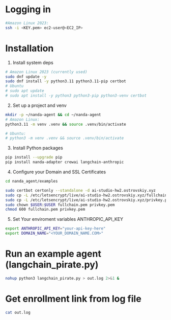 # Logging in
```bash
#Amazon Linux 2023: 
ssh -i <KEY.pem> ec2-user@<EC2_IP>
```

# Installation
1) Install system deps

```bash
# Amazon Linux 2023 (currently used)
sudo dnf update -y
sudo dnf install -y python3.11 python3.11-pip certbot
# Ubuntu
# sudo apt update
# sudo apt install -y python3 python3-pip python3-venv certbot
```

2) Set up a project and venv
```bash
mkdir -p ~/nanda-agent && cd ~/nanda-agent
# Amazon Linux:
python3.11 -m venv .venv && source .venv/bin/activate

# Ubuntu:
# python3 -m venv .venv && source .venv/bin/activate
```

3) Install Python packages
```bash
pip install --upgrade pip
pip install nanda-adapter crewai langchain-anthropic
```

4) Configure your Domain and SSL Certificates

```bash
cd nanda_agent/examples

sudo certbot certonly --standalone -d ai-studio-hw2.ostrovskiy.xyz
sudo cp -L /etc/letsencrypt/live/ai-studio-hw2.ostrovskiy.xyz/fullchain.pem .
sudo cp -L /etc/letsencrypt/live/ai-studio-hw2.ostrovskiy.xyz/privkey.pem .
sudo chown $USER:$USER fullchain.pem privkey.pem
chmod 600 fullchain.pem privkey.pem
```



5) Set Your enviroment variables ANTHROPIC_API_KEY
```bash
export ANTHROPIC_API_KEY="your-api-key-here"
export DOMAIN_NAME="<YOUR_DOMAIN_NAME.COM>"
```

# Run an example agent __(langchain_pirate.py)__
```bash
nohup python3 langchain_pirate.py > out.log 2>&1 &
```

# Get  enrollment link from log file
```bash
cat out.log
```